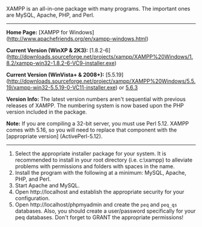XAMPP is an all-in-one package with many programs. The important ones are MySQL, Apache, PHP, and Perl.

***

**Home Page:** [XAMPP for Windows] (http://www.apachefriends.org/en/xampp-windows.html)

**Current Version (WinXP & 2K3):** [1.8.2-6] (http://downloads.sourceforge.net/projects/xampp/XAMPP%20Windows/1.8.2/xampp-win32-1.8.2-6-VC9-installer.exe)

**Current Version (WinVista+ & 2008+):** [5.5.19] (http://downloads.sourceforge.net/project/xampp/XAMPP%20Windows/5.5.19/xampp-win32-5.5.19-0-VC11-installer.exe) or [5.6.3](http://downloads.sourceforge.net/project/xampp/XAMPP%20Windows/5.6.3/xampp-win32-5.6.3-0-VC11-installer.exe)

**Version Info:** The latest version numbers aren't sequential with previous releases of XAMPP. The numbering system is now based upon the PHP version included in the package.

**Note:** If you are compiling a 32-bit server, you must use Perl 5.12. XAMPP comes with 5.16, so you will need to replace that component with the [appropriate version] (ActivePerl-5.12).

***

1. Select the appropriate installer package for your system. It is recommended to install in your root directory (i.e. c:\xampp) to alleviate problems with permissions and folders with spaces in the name.
2. Install the program with the following at a minimum: MySQL, Apache, PHP, and Perl.
3. Start Apache and MySQL.
4. Open http://localhost and establish the appropriate security for your configuration.
5. Open http://localhost/phpmyadmin and create the `peq` and `peq_qs` databases. Also, you should create a user/password specifically for your peq databases. Don't forget to GRANT the appropriate permissions!
